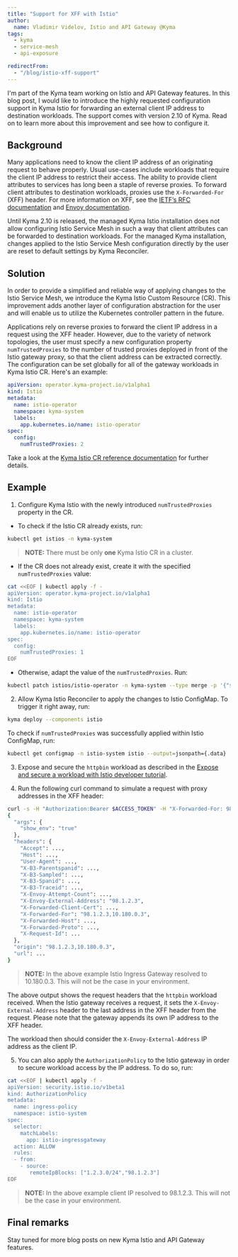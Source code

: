 ```yaml
---
title: "Support for XFF with Istio"
author:
  name: Vladimir Videlov, Istio and API Gateway @Kyma
tags:
  - kyma
  - service-mesh
  - api-exposure

redirectFrom:
  - "/blog/istio-xff-support"
---
```


I'm part of the Kyma team working on Istio and API Gateway features. In this blog post, I would like to introduce the highly requested configuration support in Kyma Istio for forwarding an external client IP address to destination workloads. The support comes with version 2.10 of Kyma. Read on to learn more about this improvement and see how to configure it.

## Background

Many applications need to know the client IP address of an originating request to behave properly. Usual use-cases include workloads that require the client IP address to restrict their access. The ability to provide client attributes to services has long been a staple of reverse proxies. To forward client attributes to destination workloads, proxies use the `X-Forwarded-For` (XFF) header. For more information on XFF, see the [IETF’s RFC documentation](https://tools.ietf.org/html/rfc7239) and [Envoy documentation](https://www.envoyproxy.io/docs/envoy/latest/configuration/http/http_conn_man/headers#x-forwarded-for).

Until Kyma 2.10 is released, the managed Kyma Istio installation does not allow configuring Istio Service Mesh in such a way that client attributes can be forwarded to destination workloads. For the managed Kyma installation, changes applied to the Istio Service Mesh configuration directly by the user are reset to default settings by Kyma Reconciler.

## Solution

In order to provide a simplified and reliable way of applying changes to the Istio Service Mesh, we introduce the Kyma Istio Custom Resource (CR). This improvement adds another layer of configuration abstraction for the user and will enable us to utilize the Kubernetes controller pattern in the future.

Applications rely on reverse proxies to forward the client IP address in a request using the XFF header. However, due to the variety of network topologies, the user must specify a new configuration property `numTrustedProxies` to the number of trusted proxies deployed in front of the Istio gateway proxy, so that the client address can be extracted correctly. The configuration can be set globally for all of the gateway workloads in Kyma Istio CR. Here's an example:

```yaml
apiVersion: operator.kyma-project.io/v1alpha1
kind: Istio
metadata:
  name: istio-operator
  namespace: kyma-system
  labels:
    app.kubernetes.io/name: istio-operator
spec:
  config:
    numTrustedProxies: 2
```

Take a look at the [Kyma Istio CR reference documentation](https://kyma-project.io/docs/kyma/main/05-technical-reference/00-custom-resources/oper-01-istio/) for further details.

## Example

1. Configure Kyma Istio with the newly introduced `numTrustedProxies` property in the CR.

- To check if the Istio CR already exists, run:

```bash
kubectl get istios -n kyma-system
```

> **NOTE:** There must be only **one** Kyma Istio CR in a cluster.

- If the CR does not already exist, create it with the specified `numTrustedProxies` value:

```bash
cat <<EOF | kubectl apply -f -
apiVersion: operator.kyma-project.io/v1alpha1
kind: Istio
metadata:
  name: istio-operator
  namespace: kyma-system
  labels:
    app.kubernetes.io/name: istio-operator
spec:
  config:
    numTrustedProxies: 1
EOF
```

- Otherwise, adapt the value of the `numTrustedProxies`. Run:

```bash
kubectl patch istios/istio-operator -n kyma-system --type merge -p '{"spec":{"config":{"numTrustedProxies": 1}}}'
```

2. Allow Kyma Istio Reconciler to apply the changes to Istio ConfigMap. To trigger it right away, run:

```bash
kyma deploy --components istio
```

To check if `numTrustedProxies` was successfully applied within Istio ConfigMap, run:

```bash
kubectl get configmap -n istio-system istio --output=jsonpath={.data} | jq '.mesh'
```

3. Expose and secure the `httpbin` workload as described in the [Expose and secure a workload with Istio developer tutorial](https://kyma-project.io/docs/kyma/latest/03-tutorials/00-api-exposure/apix-07-expose-and-secure-workload-istio/).


4. Run the following curl command to simulate a request with proxy addresses in the XFF header:

```bash
curl -s -H "Authorization:Bearer $ACCESS_TOKEN" -H "X-Forwarded-For: 98.1.2.3" "https://httpbin.$DOMAIN_TO_EXPOSE_WORKLOADS/get?show_env=true"
{
  "args": {
    "show_env": "true"
  },
  "headers": {
    "Accept": ...,
    "Host": ...,
    "User-Agent": ...,
    "X-B3-Parentspanid": ...,
    "X-B3-Sampled": ...,
    "X-B3-Spanid": ...,
    "X-B3-Traceid": ...,
    "X-Envoy-Attempt-Count": ...,
    "X-Envoy-External-Address": "98.1.2.3",
    "X-Forwarded-Client-Cert": ...,
    "X-Forwarded-For": "98.1.2.3,10.180.0.3",
    "X-Forwarded-Host": ...,
    "X-Forwarded-Proto": ...,
    "X-Request-Id": ...
  },
  "origin": "98.1.2.3,10.180.0.3",
  "url": ...
}
```

> **NOTE:** In the above example Istio Ingress Gateway resolved to 10.180.0.3. This will not be the case in your environment.

The above output shows the request headers that the `httpbin` workload received.
When the Istio gateway receives a request, it sets the `X-Envoy-External-Address` header to the last address in the XFF header from the request. Please note that the gateway appends its own IP address to the XFF header.

The workload then should consider the `X-Envoy-External-Address` IP address as the client IP.

5. You can also apply the `AuthorizationPolicy` to the Istio gateway in order to secure workload access by the IP address. To do so, run:

```bash
cat <<EOF | kubectl apply -f -
apiVersion: security.istio.io/v1beta1
kind: AuthorizationPolicy
metadata:
  name: ingress-policy
  namespace: istio-system
spec:
  selector:
    matchLabels:
      app: istio-ingressgateway
  action: ALLOW
  rules:
  - from:
    - source:
       remoteIpBlocks: ["1.2.3.0/24","98.1.2.3"]
EOF
```

> **NOTE:** In the above example client IP resolved to 98.1.2.3. This will not be the case in your environment.

## Final remarks

Stay tuned for more blog posts on new Kyma Istio and API Gateway features.
